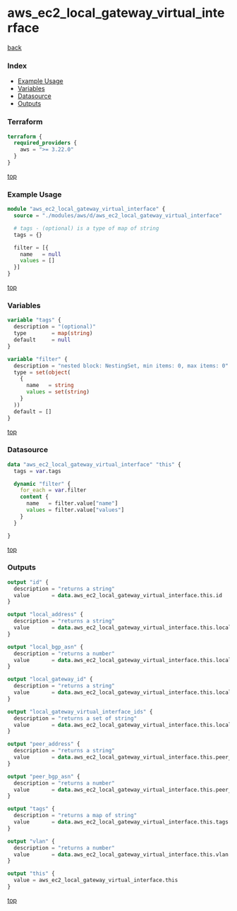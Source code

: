 # aws_ec2_local_gateway_virtual_interface

[back](../aws.md)

### Index

- [Example Usage](#example-usage)
- [Variables](#variables)
- [Datasource](#datasource)
- [Outputs](#outputs)

### Terraform

```terraform
terraform {
  required_providers {
    aws = ">= 3.22.0"
  }
}
```

[top](#index)

### Example Usage

```terraform
module "aws_ec2_local_gateway_virtual_interface" {
  source = "./modules/aws/d/aws_ec2_local_gateway_virtual_interface"

  # tags - (optional) is a type of map of string
  tags = {}

  filter = [{
    name   = null
    values = []
  }]
}
```

[top](#index)

### Variables

```terraform
variable "tags" {
  description = "(optional)"
  type        = map(string)
  default     = null
}

variable "filter" {
  description = "nested block: NestingSet, min items: 0, max items: 0"
  type = set(object(
    {
      name   = string
      values = set(string)
    }
  ))
  default = []
}
```

[top](#index)

### Datasource

```terraform
data "aws_ec2_local_gateway_virtual_interface" "this" {
  tags = var.tags

  dynamic "filter" {
    for_each = var.filter
    content {
      name   = filter.value["name"]
      values = filter.value["values"]
    }
  }

}
```

[top](#index)

### Outputs

```terraform
output "id" {
  description = "returns a string"
  value       = data.aws_ec2_local_gateway_virtual_interface.this.id
}

output "local_address" {
  description = "returns a string"
  value       = data.aws_ec2_local_gateway_virtual_interface.this.local_address
}

output "local_bgp_asn" {
  description = "returns a number"
  value       = data.aws_ec2_local_gateway_virtual_interface.this.local_bgp_asn
}

output "local_gateway_id" {
  description = "returns a string"
  value       = data.aws_ec2_local_gateway_virtual_interface.this.local_gateway_id
}

output "local_gateway_virtual_interface_ids" {
  description = "returns a set of string"
  value       = data.aws_ec2_local_gateway_virtual_interface.this.local_gateway_virtual_interface_ids
}

output "peer_address" {
  description = "returns a string"
  value       = data.aws_ec2_local_gateway_virtual_interface.this.peer_address
}

output "peer_bgp_asn" {
  description = "returns a number"
  value       = data.aws_ec2_local_gateway_virtual_interface.this.peer_bgp_asn
}

output "tags" {
  description = "returns a map of string"
  value       = data.aws_ec2_local_gateway_virtual_interface.this.tags
}

output "vlan" {
  description = "returns a number"
  value       = data.aws_ec2_local_gateway_virtual_interface.this.vlan
}

output "this" {
  value = aws_ec2_local_gateway_virtual_interface.this
}
```

[top](#index)